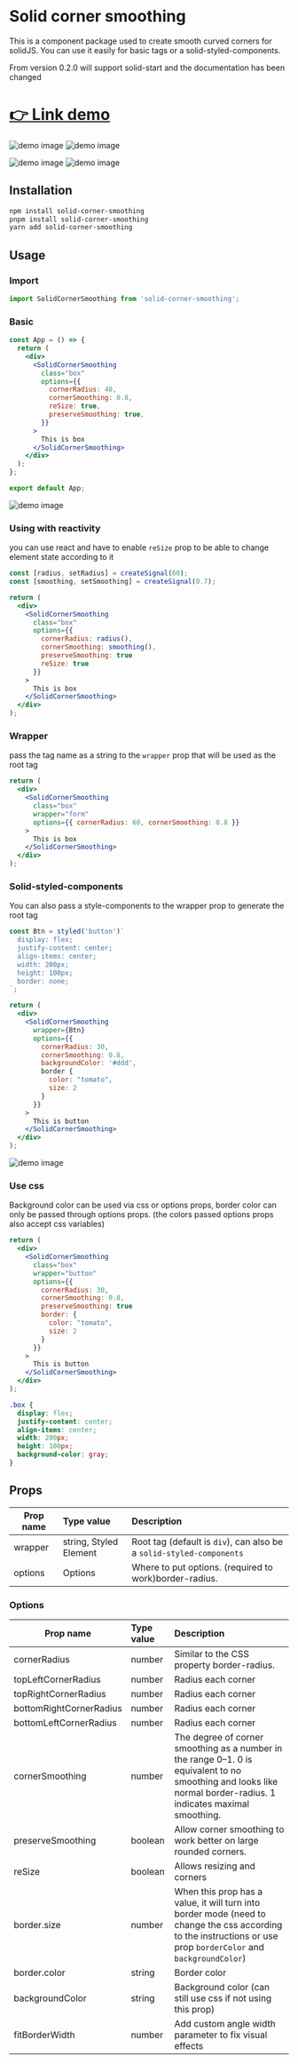 # Solid corner smoothing

This is a component package used to create smooth curved corners for solidJS. You can use it easily for basic tags or a solid-styled-components.

From version 0.2.0 will support solid-start and the documentation has been changed

# [:point_right: Link demo](https://longluuly.github.io/solid-corner-smoothing/)

![demo image](./preview//img1.png)
![demo image](./preview//img2.png)

![demo image](./preview//img4.png)
![demo image](./preview//img3.png)

## Installation

```bash sh
npm install solid-corner-smoothing
pnpm install solid-corner-smoothing
yarn add solid-corner-smoothing
```

## Usage

### Import

```js
import SolidCornerSmoothing from 'solid-corner-smoothing';
```

### Basic

```jsx
const App = () => {
  return (
    <div>
      <SolidCornerSmoothing
        class="box"
        options={{
          cornerRadius: 40,
          cornerSmoothing: 0.8,
          reSize: true,
          preserveSmoothing: true,
        }}
      >
        This is box
      </SolidCornerSmoothing>
    </div>
  );
};

export default App;
```

![demo image](./preview//img1.png)

### Using with reactivity

you can use react and have to enable `reSize` prop to be able to change element state according to it

```jsx
const [radius, setRadius] = createSignal(60);
const [smoothing, setSmoothing] = createSignal(0.7);

return (
  <div>
    <SolidCornerSmoothing
      class="box"
      options={{
        cornerRadius: radius(),
        cornerSmoothing: smoothing(),
        preserveSmoothing: true
        reSize: true
      }}
    >
      This is box
    </SolidCornerSmoothing>
  </div>
);
```

### Wrapper

pass the tag name as a string to the `wrapper` prop that will be used as the root tag

```jsx
return (
  <div>
    <SolidCornerSmoothing
      class="box"
      wrapper="form"
      options={{ cornerRadius: 60, cornerSmoothing: 0.8 }}
    >
      This is box
    </SolidCornerSmoothing>
  </div>
);
```

### Solid-styled-components

You can also pass a style-components to the wrapper prop to generate the root tag

```jsx
const Btn = styled('button')`
  display: flex;
  justify-content: center;
  align-items: center;
  width: 200px;
  height: 100px;
  border: none;
`;

return (
  <div>
    <SolidCornerSmoothing
      wrapper={Btn}
      options={{
        cornerRadius: 30,
        cornerSmoothing: 0.8,
        backgroundColor: '#ddd',
        border {
          color: "tomato",
          size: 2
        }
      }}
    >
      This is button
    </SolidCornerSmoothing>
  </div>
);
```

![demo image](./preview//img2.png)

### Use css

Background color can be used via css or options props, border color can only be passed through options props. (the colors passed options props also accept css variables)

```jsx
return (
  <div>
    <SolidCornerSmoothing
      class="box"
      wrapper="button"
      options={{
        cornerRadius: 30,
        cornerSmoothing: 0.8,
        preserveSmoothing: true
        border: {
          color: "tomato",
          size: 2
        }
      }}
    >
      This is button
    </SolidCornerSmoothing>
  </div>
);
```

```css
.box {
  display: flex;
  justify-content: center;
  align-items: center;
  width: 200px;
  height: 100px;
  background-color: gray;
}
```

## Props

| Prop name | Type value             | Description                                                          |
| --------- | :--------------------- | :------------------------------------------------------------------- |
| wrapper   | string, Styled Element | Root tag (default is `div`), can also be a `solid-styled-components` |
| options   | Options                | Where to put options. (required to work)border-radius.               |

### Options

| Prop name               | Type value | Description                                                                                                                                                      |
| ----------------------- | :--------- | :--------------------------------------------------------------------------------------------------------------------------------------------------------------- |
| cornerRadius            | number     | Similar to the CSS property border-radius.                                                                                                                       |
| topLeftCornerRadius     | number     | Radius each corner                                                                                                                                               |
| topRightCornerRadius    | number     | Radius each corner                                                                                                                                               |
| bottomRightCornerRadius | number     | Radius each corner                                                                                                                                               |
| bottomLeftCornerRadius  | number     | Radius each corner                                                                                                                                               |
| cornerSmoothing         | number     | The degree of corner smoothing as a number in the range 0–1. 0 is equivalent to no smoothing and looks like normal border-radius. 1 indicates maximal smoothing. |
| preserveSmoothing       | boolean    | Allow corner smoothing to work better on large rounded corners.                                                                                                  |
| reSize                  | boolean    | Allows resizing and corners                                                                                                                                      |
| border.size             | number     | When this prop has a value, it will turn into border mode (need to change the css according to the instructions or use prop `borderColor` and `backgroundColor`) |
| border.color            | string     | Border color                                                                                                                                                     |
| backgroundColor         | string     | Background color (can still use css if not using this prop)                                                                                                      |
| fitBorderWidth          | number     | Add custom angle width parameter to fix visual effects                                                                                                           |
